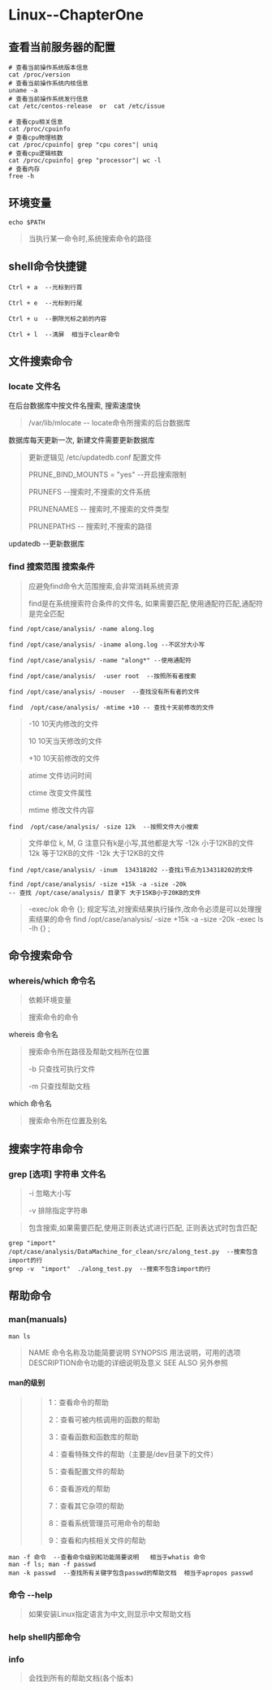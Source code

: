 # Linux--ChapterOne

## 查看当前服务器的配置

```shell
# 查看当前操作系统版本信息  
cat /proc/version
# 查看当前操作系统内核信息
uname -a
# 查看当前操作系统发行信息
cat /etc/centos-release  or  cat /etc/issue

# 查看cpu相关信息
cat /proc/cpuinfo
# 查看cpu物理核数
cat /proc/cpuinfo| grep "cpu cores"| uniq
# 查看cpu逻辑核数
cat /proc/cpuinfo| grep "processor"| wc -l
# 查看内存
free -h
```

## 环境变量

```shell
echo $PATH
```

> 当执行某一命令时,系统搜索命令的路径

## shell命令快捷键
```shell
Ctrl + a  --光标到行首

Ctrl + e  --光标到行尾

Ctrl + u  --删除光标之前的内容

Ctrl + l  --清屏  相当于clear命令
```



## 文件搜索命令

### locate  文件名

在后台数据库中按文件名搜索, 搜索速度快

> /var/lib/mlocate   -- locate命令所搜索的后台数据库

数据库每天更新一次, 新建文件需要更新数据库

> 更新逻辑见 /etc/updatedb.conf 配置文件
>
> PRUNE_BIND_MOUNTS = "yes"  --开启搜索限制
>
> PRUNEFS  --搜索时,不搜索的文件系统
>
> PRUNENAMES -- 搜索时,不搜索的文件类型
>
> PRUNEPATHS -- 搜索时,不搜索的路径

updatedb  --更新数据库

### find 搜索范围  搜索条件

> 应避免find命令大范围搜索,会非常消耗系统资源
>
> find是在系统搜索符合条件的文件名, 如果需要匹配,使用通配符匹配,通配符是完全匹配 

```shell
find /opt/case/analysis/ -name along.log

find /opt/case/analysis/ -iname along.log --不区分大小写

find /opt/case/analysis/ -name "along*" --使用通配符

find /opt/case/analysis/  -user root  --按照所有者搜索

find /opt/case/analysis/ -nouser  --查找没有所有者的文件

find  /opt/case/analysis/ -mtime +10 -- 查找十天前修改的文件
```
> -10 10天内修改的文件
>
> 10 10天当天修改的文件
>
> +10 10天前修改的文件

>atime 文件访问时间
>
>ctime 改变文件属性
>
>mtime 修改文件内容


```shell
find  /opt/case/analysis/ -size 12k  --按照文件大小搜索
```
>文件单位 k, M, G  注意只有k是小写,其他都是大写
>-12k 小于12KB的文件
>12k 等于12KB的文件
>-12k 大于12KB的文件

```shell
find /opt/case/analysis/ -inum  134318202 --查找i节点为134318202的文件
```

```shell
find /opt/case/analysis/ -size +15k -a -size -20k
-- 查找 /opt/case/analysis/ 目录下 大于15KB小于20KB的文件
```
> -exec/ok 命令 {}\;  规定写法,对搜索结果执行操作,改命令必须是可以处理搜索结果的命令
> find /opt/case/analysis/ -size +15k -a -size -20k  -exec ls -lh {} \;



## 命令搜索命令

### whereis/which  命令名 

> 依赖环境变量

> 搜索命令的命令

whereis 命令名

> 搜索命令所在路径及帮助文档所在位置
>
> -b  只查找可执行文件
>
> -m 只查找帮助文档

which 命令名

> 搜索命令所在位置及别名



## 搜索字符串命令

### grep [选项] 字符串 文件名

> -i 忽略大小写
>
> -v 排除指定字符串

> 包含搜索,如果需要匹配,使用正则表达式进行匹配, 正则表达式时包含匹配

```shell
grep "import"  /opt/case/analysis/DataMachine_for_clean/src/along_test.py  --搜索包含import的行
grep -v  "import"  ./along_test.py  --搜索不包含import的行
```



## 帮助命令

### man(manuals)

```shell
man ls
```

> NAME  命令名称及功能简要说明
> SYNOPSIS  用法说明，可用的选项
> DESCRIPTION命令功能的详细说明及意义
> SEE ALSO  另外参照 

#### man的级别

> > 1：查看命令的帮助
> >
> > 2：查看可被内核调用的函数的帮助
> >
> > 3：查看函数和函数库的帮助
> >
> > 4：查看特殊文件的帮助（主要是/dev目录下的文件）
> >
> > 5：查看配置文件的帮助
> >
> > 6：查看游戏的帮助
> >
> > 7：查看其它杂项的帮助
> >
> > 8：查看系统管理员可用命令的帮助
> >
> > 9：查看和内核相关文件的帮助

```shell
man -f 命令  --查看命令级别和功能简要说明   相当于whatis 命令
man -f ls; man -f passwd
man -k passwd  --查找所有关键字包含passwd的帮助文档  相当于apropos passwd
```

### 命令 --help

> 如果安装Linux指定语言为中文,则显示中文帮助文档

### help shell内部命令

### info

> 会找到所有的帮助文档(各个版本)

